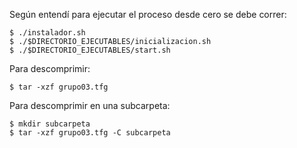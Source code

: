 Según entendí para ejecutar el proceso desde cero se debe correr:

    $ ./instalador.sh
    $ ./$DIRECTORIO_EJECUTABLES/inicializacion.sh
    $ ./$DIRECTORIO_EJECUTABLES/start.sh

Para descomprimir:

    $ tar -xzf grupo03.tfg

Para descomprimir en una subcarpeta:

    $ mkdir subcarpeta
    $ tar -xzf grupo03.tfg -C subcarpeta
